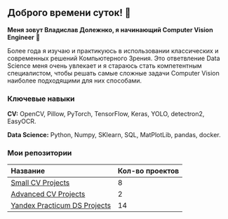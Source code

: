 ## Доброго времени суток! 👋

**Меня зовут Владислав Долежнко, я начинающий Computer Vision Engineer** :construction_worker:

Более года я изучаю и практикуюсь в использовании классических и современных решений Компьютерного Зрения. Это ответвление Data Science меня очень увлекает и я стараюсь стать компетентным специалистом, чтобы решать самые сложные задачи Computer Vision наиболее подходящими для них способами. 

### Ключевые навыки

**CV:**
OpenCV, Pillow, PyTorch, TensorFlow, Keras, YOLO, detectron2, EasyOCR.

**Data Science:**
Python, Numpy, SKlearn, SQL, MatPlotLib, pandas, docker.

### Мои репозитории
| Название | Кол-во проектов |
| :-| :------------ |
| [Small CV Projects](https://github.com/Vdol22/Small-CV-projects) | 8 |
| [Advanced CV Projects](https://github.com/Vdol22/Advanced-CV-Projects) | 2 |
| [Yandex Practicum DS Projects](https://github.com/Vdol22/Yandex-Practicum-Data-Science) | 14 |




<!--
**Vdol22/Vdol22** is a ✨ _special_ ✨ repository because its `README.md` (this file) appears on your GitHub profile.

Here are some ideas to get you started:

- 🔭 I’m currently working on ...
- 🌱 I’m currently learning ...
- 👯 I’m looking to collaborate on ...
- 🤔 I’m looking for help with ...
- 💬 Ask me about ...
- 📫 How to reach me: ...
- 😄 Pronouns: ...
- ⚡ Fun fact: ...
-->
